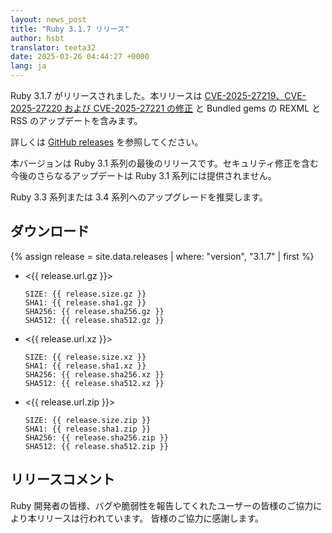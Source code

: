 ```yaml
---
layout: news_post
title: "Ruby 3.1.7 リリース"
author: hsbt
translator: teeta32
date: 2025-03-26 04:44:27 +0000
lang: ja
---
```


Ruby 3.1.7 がリリースされました。本リリースは [CVE-2025-27219、CVE-2025-27220 および CVE-2025-27221 の修正](https://www.ruby-lang.org/ja/news/2025/02/26/security-advisories/) と Bundled gems の REXML と RSS のアップデートを含みます。

詳しくは [GitHub releases](https://github.com/ruby/ruby/releases/tag/v3_1_7) を参照してください。

本バージョンは Ruby 3.1 系列の最後のリリースです。セキュリティ修正を含む今後のさらなるアップデートは Ruby 3.1 系列には提供されません。

Ruby 3.3 系列または 3.4 系列へのアップグレードを推奨します。

## ダウンロード

{% assign release = site.data.releases | where: "version", "3.1.7" | first %}

* <{{ release.url.gz }}>

      SIZE: {{ release.size.gz }}
      SHA1: {{ release.sha1.gz }}
      SHA256: {{ release.sha256.gz }}
      SHA512: {{ release.sha512.gz }}

* <{{ release.url.xz }}>

      SIZE: {{ release.size.xz }}
      SHA1: {{ release.sha1.xz }}
      SHA256: {{ release.sha256.xz }}
      SHA512: {{ release.sha512.xz }}

* <{{ release.url.zip }}>

      SIZE: {{ release.size.zip }}
      SHA1: {{ release.sha1.zip }}
      SHA256: {{ release.sha256.zip }}
      SHA512: {{ release.sha512.zip }}

## リリースコメント

Ruby 開発者の皆様、バグや脆弱性を報告してくれたユーザーの皆様のご協力により本リリースは行われています。
皆様のご協力に感謝します。
